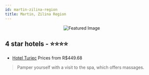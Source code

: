 ```yaml
---
id: martin-zilina-region
title: Martin, Zilina Region
---
```


<center><img src="https://i.travelapi.com/hotels/33000000/32090000/32084300/32084227/ea2d2ab5_z.jpg" alt="Featured Image" /></center>


##  4 star hotels - ⭐️⭐️⭐️⭐️

-    [Hotel Turiec](https://us.hurb.com/hotels/martin/hotel-turiec-JNP-JP122210?cmp=18055) Prices from R$449.68
   > Pamper yourself with a visit to the spa, which offers massages.

